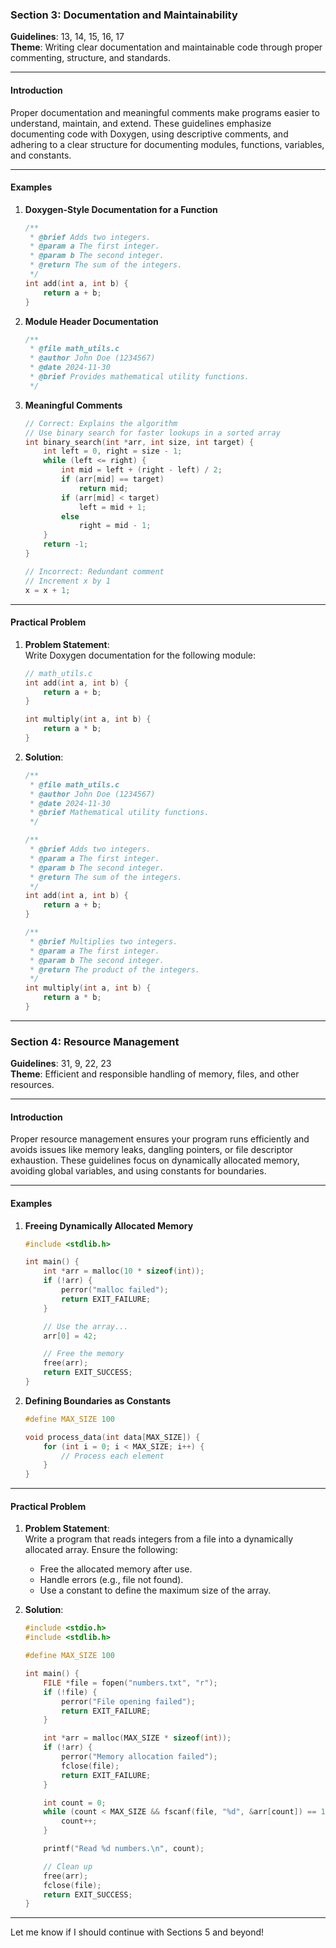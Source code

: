 ### **Section 3: Documentation and Maintainability**  
**Guidelines**: 13, 14, 15, 16, 17  
**Theme**: Writing clear documentation and maintainable code through proper commenting, structure, and standards.  

---

#### **Introduction**  
Proper documentation and meaningful comments make programs easier to understand, maintain, and extend. These guidelines emphasize documenting code with Doxygen, using descriptive comments, and adhering to a clear structure for documenting modules, functions, variables, and constants.  

---

#### **Examples**  

1. **Doxygen-Style Documentation for a Function**  
   ```c  
   /**  
    * @brief Adds two integers.  
    * @param a The first integer.  
    * @param b The second integer.  
    * @return The sum of the integers.  
    */  
   int add(int a, int b) {  
       return a + b;  
   }  
   ```  

2. **Module Header Documentation**  
   ```c  
   /**  
    * @file math_utils.c  
    * @author John Doe (1234567)  
    * @date 2024-11-30  
    * @brief Provides mathematical utility functions.  
    */  
   ```  

3. **Meaningful Comments**  
   ```c  
   // Correct: Explains the algorithm  
   // Use binary search for faster lookups in a sorted array  
   int binary_search(int *arr, int size, int target) {  
       int left = 0, right = size - 1;  
       while (left <= right) {  
           int mid = left + (right - left) / 2;  
           if (arr[mid] == target)  
               return mid;  
           if (arr[mid] < target)  
               left = mid + 1;  
           else  
               right = mid - 1;  
       }  
       return -1;  
   }  

   // Incorrect: Redundant comment  
   // Increment x by 1  
   x = x + 1;  
   ```  

---

#### **Practical Problem**  

1. **Problem Statement**:  
   Write Doxygen documentation for the following module:  
   ```c  
   // math_utils.c  
   int add(int a, int b) {  
       return a + b;  
   }  

   int multiply(int a, int b) {  
       return a * b;  
   }  
   ```  

2. **Solution**:  
   ```c  
   /**  
    * @file math_utils.c  
    * @author John Doe (1234567)  
    * @date 2024-11-30  
    * @brief Mathematical utility functions.  
    */  

   /**  
    * @brief Adds two integers.  
    * @param a The first integer.  
    * @param b The second integer.  
    * @return The sum of the integers.  
    */  
   int add(int a, int b) {  
       return a + b;  
   }  

   /**  
    * @brief Multiplies two integers.  
    * @param a The first integer.  
    * @param b The second integer.  
    * @return The product of the integers.  
    */  
   int multiply(int a, int b) {  
       return a * b;  
   }  
   ```  

---

### **Section 4: Resource Management**  
**Guidelines**: 31, 9, 22, 23  
**Theme**: Efficient and responsible handling of memory, files, and other resources.  

---

#### **Introduction**  
Proper resource management ensures your program runs efficiently and avoids issues like memory leaks, dangling pointers, or file descriptor exhaustion. These guidelines focus on dynamically allocated memory, avoiding global variables, and using constants for boundaries.  

---

#### **Examples**  

1. **Freeing Dynamically Allocated Memory**  
   ```c  
   #include <stdlib.h>  

   int main() {  
       int *arr = malloc(10 * sizeof(int));  
       if (!arr) {  
           perror("malloc failed");  
           return EXIT_FAILURE;  
       }  

       // Use the array...  
       arr[0] = 42;  

       // Free the memory  
       free(arr);  
       return EXIT_SUCCESS;  
   }  
   ```  

2. **Defining Boundaries as Constants**  
   ```c  
   #define MAX_SIZE 100  

   void process_data(int data[MAX_SIZE]) {  
       for (int i = 0; i < MAX_SIZE; i++) {  
           // Process each element  
       }  
   }  
   ```  

---

#### **Practical Problem**  

1. **Problem Statement**:  
   Write a program that reads integers from a file into a dynamically allocated array. Ensure the following:  
   - Free the allocated memory after use.  
   - Handle errors (e.g., file not found).  
   - Use a constant to define the maximum size of the array.  

2. **Solution**:  
   ```c  
   #include <stdio.h>  
   #include <stdlib.h>  

   #define MAX_SIZE 100  

   int main() {  
       FILE *file = fopen("numbers.txt", "r");  
       if (!file) {  
           perror("File opening failed");  
           return EXIT_FAILURE;  
       }  

       int *arr = malloc(MAX_SIZE * sizeof(int));  
       if (!arr) {  
           perror("Memory allocation failed");  
           fclose(file);  
           return EXIT_FAILURE;  
       }  

       int count = 0;  
       while (count < MAX_SIZE && fscanf(file, "%d", &arr[count]) == 1) {  
           count++;  
       }  

       printf("Read %d numbers.\n", count);  

       // Clean up  
       free(arr);  
       fclose(file);  
       return EXIT_SUCCESS;  
   }  
   ```  

---

Let me know if I should continue with Sections 5 and beyond!